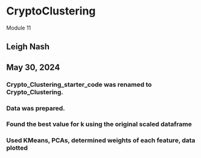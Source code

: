 # CryptoClustering
Module 11
## Leigh Nash
## May 30, 2024

### Crypto_Clustering_starter_code was renamed to Crypto_Clustering.

### Data was prepared. 
### Found the best value for k using the original scaled dataframe
### Used KMeans, PCAs, determined weights of each feature, data plotted